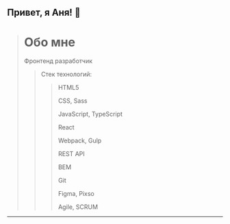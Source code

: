 ## Привет, я Аня! 👋
<!--
![Девушка программист]([https://picsum.photos/800/600](https://pictures.pibig.info/uploads/posts/2023-04/1681131445_pictures-pibig-info-p-programmist-risunok-pinterest-1.png))
***
-->
> # Обо мне
> Фронтенд разработчик
>
> > Стек технологий:
> > 
> > > HTML5
> > > 
> > > CSS, Sass
> > > 
> > > JavaScript, TypeScript
> > > 
> > > React
> > > 
> > > Webpack, Gulp
> > > 
> > > REST API
> > > 
> > > BEM
> > > 
> > > Git
> > > 
> > > Figma, Pixso
> > > 
> > > Agile, SCRUM
***


<!--
**AnnyniSpi/AnnyniSpi** is a ✨ _special_ ✨ repository because its `README.md` (this file) appears on your GitHub profile.

Here are some ideas to get you started:

- 🔭 I’m currently working on ...
- 🌱 I’m currently learning ...
- 👯 I’m looking to collaborate on ...
- 🤔 I’m looking for help with ...
- 💬 Ask me about ...
- 📫 How to reach me: ...
- 😄 Pronouns: ...
- ⚡ Fun fact: ...
-->
